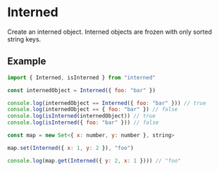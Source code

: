 # Interned
Create an interned object. Interned objects are frozen with only sorted string keys.

## Example
```js
import { Interned, isInterned } from "interned"

const internedObject = Interned({ foo: "bar" })

console.log(internedObject == Interned({ foo: "bar" })) // true
console.log(internedObject == { foo: "bar" }) // false
console.log(isInterned(internedObject)) // true
console.log(isInterned({ foo: "bar" })) // false

const map = new Set<{ x: number, y: number }, string>

map.set(Interned({ x: 1, y: 2 }), "foo")

console.log(map.get(Interned({ y: 2, x: 1 }))) // "foo"
```
